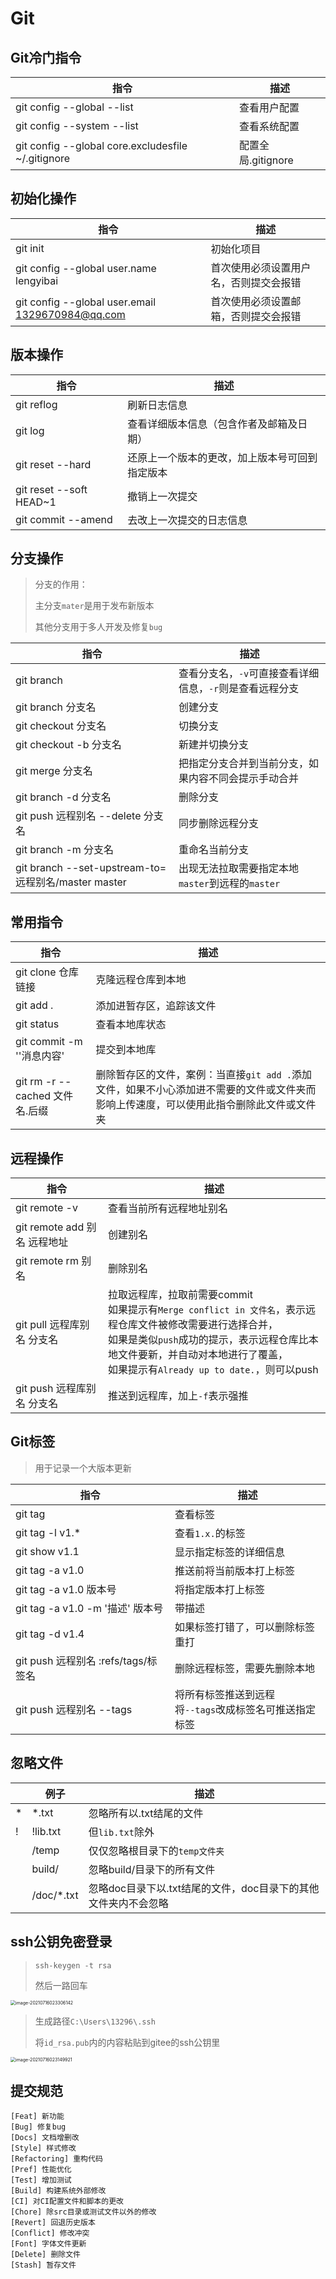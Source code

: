 # Git

## Git冷门指令

| 指令                                               | 描述               |
| -------------------------------------------------- | ------------------ |
| git config --global --list                         | 查看用户配置       |
| git config --system --list                         | 查看系统配置       |
| git config --global core.excludesfile ~/.gitignore | 配置全局.gitignore |

## 初始化操作

| 指令                                             | 描述                                   |
| ------------------------------------------------ | -------------------------------------- |
| git init                                         | 初始化项目                             |
| git config --global user.name lengyibai          | 首次使用必须设置用户名，否则提交会报错 |
| git config --global user.email 1329670984@qq.com | 首次使用必须设置邮箱，否则提交会报错   |

## 版本操作

| 指令                    | 描述                                           |
| ----------------------- | ---------------------------------------------- |
| git reflog              | 刷新日志信息                                   |
| git log                 | 查看详细版本信息（包含作者及邮箱及日期）       |
| git reset --hard        | 还原上一个版本的更改，加上版本号可回到指定版本 |
| git reset --soft HEAD~1 | 撤销上一次提交                                 |
| git commit --amend      | 去改上一次提交的日志信息                       |

## 分支操作

> 分支的作用：
>
> 主分支`mater`是用于发布新版本
>
> 其他分支用于多人开发及修复`bug`

| 指令                                                | 描述                                                     |
| --------------------------------------------------- | -------------------------------------------------------- |
| git branch                                          | 查看分支名，`-v`可直接查看详细信息，`-r`则是查看远程分支 |
| git branch 分支名                                   | 创建分支                                                 |
| git checkout 分支名                                 | 切换分支                                                 |
| git checkout -b 分支名                              | 新建并切换分支                                           |
| git merge 分支名                                    | 把指定分支合并到当前分支，如果内容不同会提示手动合并     |
| git branch -d 分支名                                | 删除分支                                                 |
| git push 远程别名 --delete 分支名                   | 同步删除远程分支                                         |
| git branch -m 分支名                                | 重命名当前分支                                           |
| git branch --set-upstream-to=远程别名/master master | 出现无法拉取需要指定本地`master`到远程的`master`         |

## 常用指令

| 指令                           | 描述                                                         |
| ------------------------------ | ------------------------------------------------------------ |
| git clone 仓库链接             | 克隆远程仓库到本地                                           |
| git add .                      | 添加进暂存区，追踪该文件                                     |
| git status                     | 查看本地库状态                                               |
| git commit -m ''消息内容'      | 提交到本地库                                                 |
| git rm -r --cached 文件名.后缀 | 删除暂存区的文件，案例：当直接`git add .`添加文件，如果不小心添加进不需要的文件或文件夹而影响上传速度，可以使用此指令删除此文件或文件夹 |

## 远程操作

| 指令                         | 描述                                                         |
| ---------------------------- | ------------------------------------------------------------ |
| git remote -v                | 查看当前所有远程地址别名                                     |
| git remote add 别名 远程地址 | 创建别名                                                     |
| git remote rm 别名           | 删除别名                                                     |
| git pull 远程库别名 分支名   | 拉取远程库，拉取前需要commit<br />如果提示有`Merge conflict in 文件名`，表示远程仓库文件被修改需要进行选择合并，<br />如果是类似`push`成功的提示，表示远程仓库比本地文件要新，并自动对本地进行了覆盖，<br />如果提示有`Already up to date.`，则可以push |
| git push 远程库别名 分支名   | 推送到远程库，加上`-f`表示强推                               |

## Git标签

> 用于记录一个大版本更新

| 指令                                | 描述                                                         |
| ----------------------------------- | ------------------------------------------------------------ |
| git tag                             | 查看标签                                                     |
| git tag -l v1.*                     | 查看`1.x.`的标签                                             |
| git show v1.1                       | 显示指定标签的详细信息                                       |
| git tag -a v1.0                     | 推送前将当前版本打上标签                                     |
| git tag -a v1.0 版本号              | 将指定版本打上标签                                           |
| git tag -a v1.0 -m '描述' 版本号    | 带描述                                                       |
| git tag -d v1.4                     | 如果标签打错了，可以删除标签重打                             |
| git push 远程别名 :refs/tags/标签名 | 删除远程标签，需要先删除本地                                 |
| git push 远程别名 --tags            | 将所有标签推送到远程<br />将`--tags`改成标签名可推送指定标签 |

## 忽略文件

|      | 例子       | 描述                                                         |
| ---- | ---------- | ------------------------------------------------------------ |
| *    | *.txt      | 忽略所有以.txt结尾的文件                                     |
| !    | !lib.txt   | 但`lib.txt`除外                                              |
|      | /temp      | 仅仅忽略根目录下的`temp文件夹`                               |
|      | build/     | 忽略build/目录下的所有文件                                   |
|      | /doc/*.txt | 忽略doc目录下以.txt结尾的文件，doc目录下的其他文件夹内不会忽略 |

## ssh公钥免密登录

> `ssh-keygen -t rsa`
>
> 然后一路回车

<img src="img/生成ssh公钥" alt="image-20210716023306142" style="zoom:50%;" />

> 生成路径`C:\Users\13296\.ssh`
>
> 将`id_rsa.pub`内的内容粘贴到gitee的ssh公钥里

<img src="img/ssh公钥" alt="image-20210716023149921" style="zoom: 50%;" />

## 提交规范

```
[Feat] 新功能
[Bug] 修复bug
[Docs] 文档增删改
[Style] 样式修改
[Refactoring] 重构代码
[Pref] 性能优化
[Test] 增加测试
[Build] 构建系统外部修改
[CI] 对CI配置文件和脚本的更改
[Chore] 除src目录或测试文件以外的修改
[Revert] 回退历史版本
[Conflict] 修改冲突
[Font] 字体文件更新
[Delete] 删除文件
[Stash] 暂存文件
```

